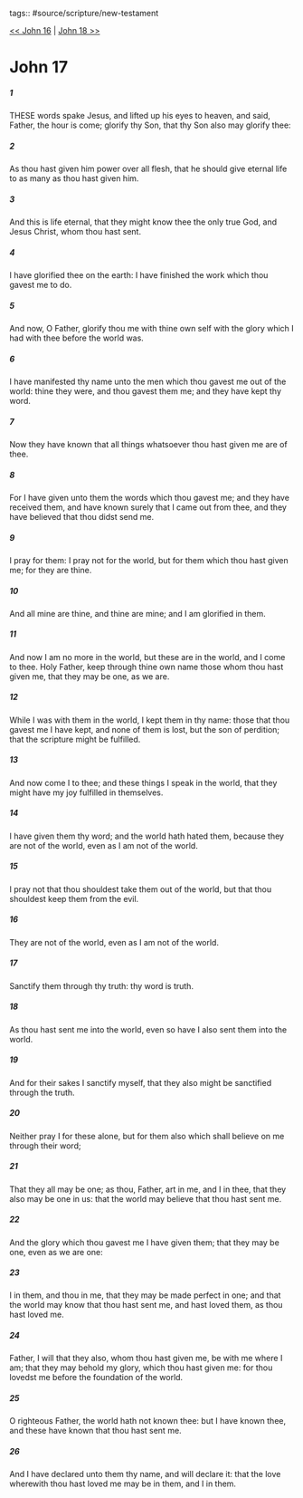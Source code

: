 tags:: #source/scripture/new-testament

[<< John 16](new-testament/04_John/John_16.md) | [John 18 >>](new-testament/04_John/John_18.md)

# John 17

##### 1

THESE words spake Jesus, and lifted up his eyes to heaven, and said, Father, the hour is come; glorify thy Son, that thy Son also may glorify thee:

##### 2

As thou hast given him power over all flesh, that he should give eternal life to as many as thou hast given him.

##### 3

And this is life eternal, that they might know thee the only true God, and Jesus Christ, whom thou hast sent.

##### 4

I have glorified thee on the earth: I have finished the work which thou gavest me to do.

##### 5

And now, O Father, glorify thou me with thine own self with the glory which I had with thee before the world was.

##### 6

I have manifested thy name unto the men which thou gavest me out of the world: thine they were, and thou gavest them me; and they have kept thy word.

##### 7

Now they have known that all things whatsoever thou hast given me are of thee.

##### 8

For I have given unto them the words which thou gavest me; and they have received them, and have known surely that I came out from thee, and they have believed that thou didst send me.

##### 9

I pray for them: I pray not for the world, but for them which thou hast given me; for they are thine.

##### 10

And all mine are thine, and thine are mine; and I am glorified in them.

##### 11

And now I am no more in the world, but these are in the world, and I come to thee. Holy Father, keep through thine own name those whom thou hast given me, that they may be one, as we are.

##### 12

While I was with them in the world, I kept them in thy name: those that thou gavest me I have kept, and none of them is lost, but the son of perdition; that the scripture might be fulfilled.

##### 13

And now come I to thee; and these things I speak in the world, that they might have my joy fulfilled in themselves.

##### 14

I have given them thy word; and the world hath hated them, because they are not of the world, even as I am not of the world.

##### 15

I pray not that thou shouldest take them out of the world, but that thou shouldest keep them from the evil.

##### 16

They are not of the world, even as I am not of the world.

##### 17

Sanctify them through thy truth: thy word is truth.

##### 18

As thou hast sent me into the world, even so have I also sent them into the world.

##### 19

And for their sakes I sanctify myself, that they also might be sanctified through the truth.

##### 20

Neither pray I for these alone, but for them also which shall believe on me through their word;

##### 21

That they all may be one; as thou, Father, art in me, and I in thee, that they also may be one in us: that the world may believe that thou hast sent me.

##### 22

And the glory which thou gavest me I have given them; that they may be one, even as we are one:

##### 23

I in them, and thou in me, that they may be made perfect in one; and that the world may know that thou hast sent me, and hast loved them, as thou hast loved me.

##### 24

Father, I will that they also, whom thou hast given me, be with me where I am; that they may behold my glory, which thou hast given me: for thou lovedst me before the foundation of the world.

##### 25

O righteous Father, the world hath not known thee: but I have known thee, and these have known that thou hast sent me.

##### 26

And I have declared unto them thy name, and will declare it: that the love wherewith thou hast loved me may be in them, and I in them.
